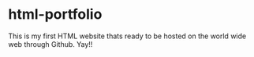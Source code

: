 # html-portfolio
This is my first HTML website thats ready to be hosted on the world wide web through Github. Yay!!
